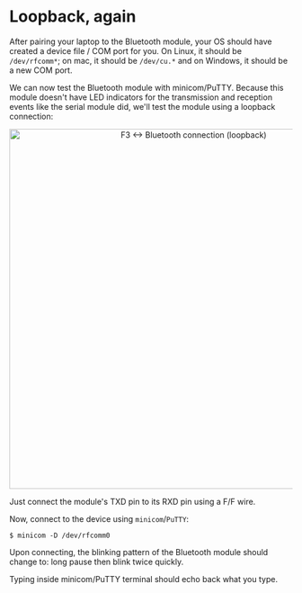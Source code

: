 # Loopback, again

After pairing your laptop to the Bluetooth module, your OS should have created a
device file / COM port for you. On Linux, it should be `/dev/rfcomm*`; on mac,
it should be `/dev/cu.*` and on Windows, it should be a new COM port.

We can now test the Bluetooth module with minicom/PuTTY. Because this module
doesn't have LED indicators for the transmission and reception events like the
serial module did, we'll test the module using a loopback connection:

<p align="center">
<img height=640 title="F3 <-> Bluetooth connection (loopback)" src="assets/f3-bluetooth-loopback.png">
</p>

Just connect the module's TXD pin to its RXD pin using a F/F wire.

Now, connect to the device using `minicom`/`PuTTY`:

```
$ minicom -D /dev/rfcomm0
```

Upon connecting, the blinking pattern of the Bluetooth module should change to:
long pause then blink twice quickly.

Typing inside minicom/PuTTY terminal should echo back what you type.
